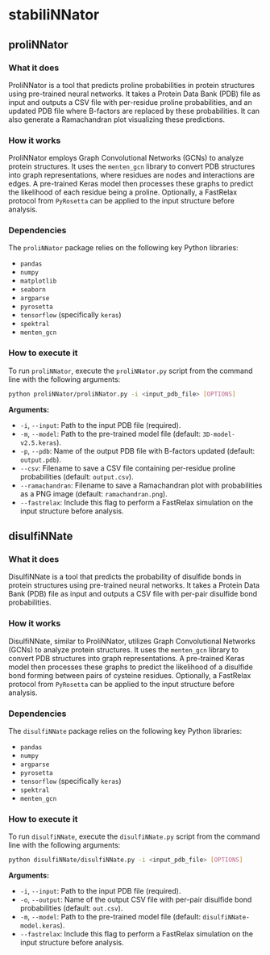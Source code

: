 # stabiliNNator

## proliNNator

### What it does
ProliNNator is a tool that predicts proline probabilities in protein structures using pre-trained neural networks. It takes a Protein Data Bank (PDB) file as input and outputs a CSV file with per-residue proline probabilities, and an updated PDB file where B-factors are replaced by these probabilities. It can also generate a Ramachandran plot visualizing these predictions.

### How it works
ProliNNator employs Graph Convolutional Networks (GCNs) to analyze protein structures. It uses the `menten_gcn` library to convert PDB structures into graph representations, where residues are nodes and interactions are edges. A pre-trained Keras model then processes these graphs to predict the likelihood of each residue being a proline. Optionally, a FastRelax protocol from `PyRosetta` can be applied to the input structure before analysis.

### Dependencies
The `proliNNator` package relies on the following key Python libraries:
*   `pandas`
*   `numpy`
*   `matplotlib`
*   `seaborn`
*   `argparse`
*   `pyrosetta`
*   `tensorflow` (specifically `keras`)
*   `spektral`
*   `menten_gcn`

### How to execute it
To run `proliNNator`, execute the `proliNNator.py` script from the command line with the following arguments:

```bash
python proliNNator/proliNNator.py -i <input_pdb_file> [OPTIONS]
```

**Arguments:**
*   `-i`, `--input`: Path to the input PDB file (required).
*   `-m`, `--model`: Path to the pre-trained model file (default: `3D-model-v2.5.keras`).
*   `-p`, `--pdb`: Name of the output PDB file with B-factors updated (default: `output.pdb`).
*   `--csv`: Filename to save a CSV file containing per-residue proline probabilities (default: `output.csv`).
*   `--ramachandran`: Filename to save a Ramachandran plot with probabilities as a PNG image (default: `ramachandran.png`).
*   `--fastrelax`: Include this flag to perform a FastRelax simulation on the input structure before analysis.

## disulfiNNate

### What it does
DisulfiNNate is a tool that predicts the probability of disulfide bonds in protein structures using pre-trained neural networks. It takes a Protein Data Bank (PDB) file as input and outputs a CSV file with per-pair disulfide bond probabilities.

### How it works
DisulfiNNate, similar to ProliNNator, utilizes Graph Convolutional Networks (GCNs) to analyze protein structures. It uses the `menten_gcn` library to convert PDB structures into graph representations. A pre-trained Keras model then processes these graphs to predict the likelihood of a disulfide bond forming between pairs of cysteine residues. Optionally, a FastRelax protocol from `PyRosetta` can be applied to the input structure before analysis.

### Dependencies
The `disulfiNNate` package relies on the following key Python libraries:
*   `pandas`
*   `numpy`
*   `argparse`
*   `pyrosetta`
*   `tensorflow` (specifically `keras`)
*   `spektral`
*   `menten_gcn`

### How to execute it
To run `disulfiNNate`, execute the `disulfiNNate.py` script from the command line with the following arguments:

```bash
python disulfiNNate/disulfiNNate.py -i <input_pdb_file> [OPTIONS]
```

**Arguments:**
*   `-i`, `--input`: Path to the input PDB file (required).
*   `-o`, `--output`: Name of the output CSV file with per-pair disulfide bond probabilities (default: `out.csv`).
*   `-m`, `--model`: Path to the pre-trained model file (default: `disulfiNNate-model.keras`).
*   `--fastrelax`: Include this flag to perform a FastRelax simulation on the input structure before analysis.
